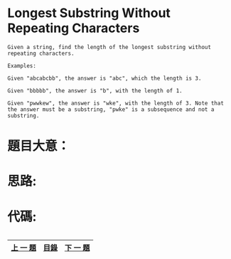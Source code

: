 # Longest Substring Without Repeating Characters
	Given a string, find the length of the longest substring without repeating characters.

	Examples:

	Given "abcabcbb", the answer is "abc", which the length is 3.

	Given "bbbbb", the answer is "b", with the length of 1.

	Given "pwwkew", the answer is "wke", with the length of 3. Note that the answer must be a substring, "pwke" is a subsequence and not a substring.

	
# 題目大意：

	
# 思路:

	
# 代碼:
```golang

```


[上 一 題](https://github.com/qianlnk/leetcode/blob/master/book/add_two_numbers.md "Add Two Numbers")|[目錄](https://github.com/qianlnk/leetcode/blob/master/README.md)|[下 一 題](https://github.com/qianlnk/leetcode/blob/master/book/add_two_numbers.md "Add Two Numbers")
:------------: |:----------:| :-----------:
